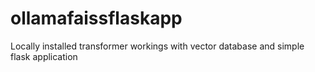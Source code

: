 # ollamafaissflaskapp
Locally installed transformer workings with vector database and simple flask application
